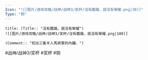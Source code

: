 ```yaml
---
Icon: "![[图片/游戏攻略/战神/战神3/奖杯/沒有膽識，就沒有榮耀.png|30]]"
Type: "铜"
---
```

```ad-common-bronze-trophy
title: (Title:: "沒有膽識，就沒有榮耀")
![[图片/游戏攻略/战神/战神3/奖杯/沒有膽識，就沒有榮耀.png|100]]

(Comment:: "挖出三隻半人馬將軍的內臟。")
```

#战神/战神3/奖杯 #奖杯 #铜
